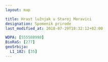 ```yaml
---
layout: map

title: Hrast lužnjak u Staroj Moravici
designation: Spomenik prirode
last_modified_at: 2018-07-29T18:32:12+02:00

WDPA: [555588998]
BioRaS: [277]
geoSrbija:
  L1_182: [35]
---
```

